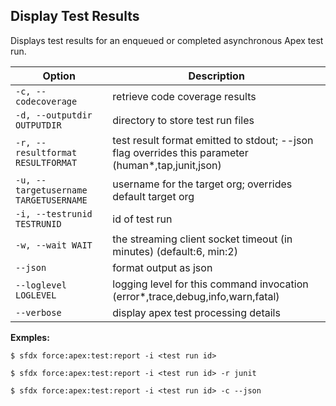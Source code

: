 ## Display Test Results

Displays test results for an enqueued or completed asynchronous Apex test run.



Option | Description
--- | --- 
```-c, --codecoverage``` | retrieve code coverage results
```-d, --outputdir OUTPUTDIR``` | directory to store test run files
```-r, --resultformat RESULTFORMAT``` | test result format emitted to stdout; --json flag overrides this parameter (human*,tap,junit,json)
```-u, --targetusername TARGETUSERNAME``` | username for the target org; overrides default target org
```-i, --testrunid TESTRUNID``` | id of test run
```-w, --wait WAIT``` | the streaming client socket timeout (in minutes) (default:6, min:2)
```--json``` | format output as json
```--loglevel LOGLEVEL``` | logging level for this command invocation (error*,trace,debug,info,warn,fatal)
```--verbose``` | display apex test processing details


__Exmples:__ 

```
$ sfdx force:apex:test:report -i <test run id>

$ sfdx force:apex:test:report -i <test run id> -r junit

$ sfdx force:apex:test:report -i <test run id> -c --json

```

